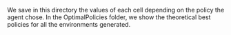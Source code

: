 We save in this directory the values of each cell depending on the policy the agent chose. In the OptimalPolicies folder, we show the theoretical best policies for all the environments generated.
